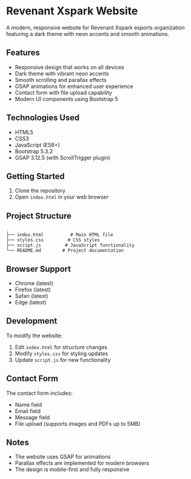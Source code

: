 # Revenant Xspark Website

A modern, responsive website for Revenant Xspark esports organization featuring a dark theme with neon accents and smooth animations.

## Features

- Responsive design that works on all devices
- Dark theme with vibrant neon accents
- Smooth scrolling and parallax effects
- GSAP animations for enhanced user experience
- Contact form with file upload capability
- Modern UI components using Bootstrap 5

## Technologies Used

- HTML5
- CSS3
- JavaScript (ES6+)
- Bootstrap 5.3.2
- GSAP 3.12.5 (with ScrollTrigger plugin)

## Getting Started

1. Clone the repository
2. Open `index.html` in your web browser

## Project Structure

```
.
├── index.html          # Main HTML file
├── styles.css         # CSS styles
├── script.js         # JavaScript functionality
└── README.md        # Project documentation
```

## Browser Support

- Chrome (latest)
- Firefox (latest)
- Safari (latest)
- Edge (latest)

## Development

To modify the website:

1. Edit `index.html` for structure changes
2. Modify `styles.css` for styling updates
3. Update `script.js` for new functionality

## Contact Form

The contact form includes:
- Name field
- Email field
- Message field
- File upload (supports images and PDFs up to 5MB)

## Notes

- The website uses GSAP for animations
- Parallax effects are implemented for modern browsers
- The design is mobile-first and fully responsive 
